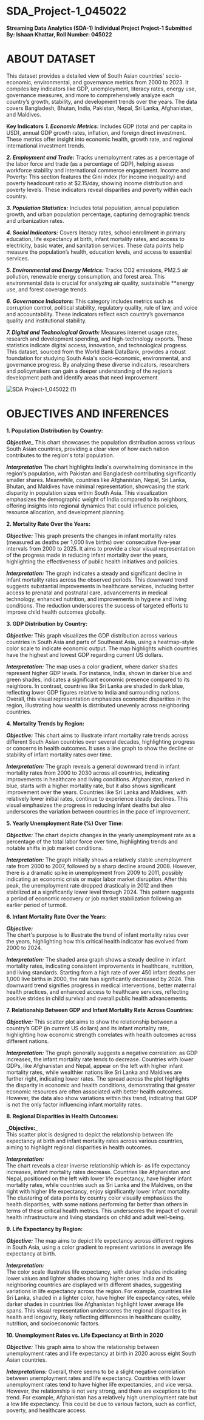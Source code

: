 # SDA_Project-1_045022

**Streaming Data Analytics (SDA-1) Individual Project Project-1
 Submitted By: Ishaan Khattar, Roll Number: 045022**
 
# **ABOUT DATASET**
This dataset provides a detailed view of South Asian countries' socio-economic, environmental, and governance metrics from 2000 to 2023. It compiles key indicators like GDP, unemployment, literacy rates, energy use, governance measures, and more to comprehensively analyze each country’s growth, stability, and development trends over the years. The data covers Bangladesh, Bhutan, India, Pakistan, Nepal, Sri Lanka, Afghanistan, and Maldives.

**Key Indicators** 
**_1. Economic Metrics:_** Includes GDP (total and per capita in USD), annual GDP growth rates, inflation, and foreign direct investment. These metrics offer insight into economic health, growth rate, and regional international investment trends.

**_2. Employment and Trade_:** Tracks unemployment rates as a percentage of the labor force and trade (as a percentage of GDP), helping assess workforce stability and international commerce engagement.
Income and Poverty: This section features the Gini index (for income inequality) and poverty headcount ratio at $2.15/day, showing income distribution and poverty levels. These indicators reveal disparities and poverty within each country.

**_3. Population Statistics:_** Includes total population, annual population growth, and urban population percentage, capturing demographic trends and urbanization rates.

**_4. Social Indicators:_** Covers literacy rates, school enrollment in primary education, life expectancy at birth, infant mortality rates, and access to electricity, basic water, and sanitation services. These data points help measure the population’s health, education levels, and access to essential services.

**_5. Environmental and Energy Metrics:_** Tracks CO2 emissions, PM2.5 air pollution, renewable energy consumption, and forest area. This environmental data is crucial for analyzing air quality, sustainable **energy use, and forest coverage trends.

**_6. Governance Indicators_:** This category includes metrics such as corruption control, political stability, regulatory quality, rule of law, and voice and accountability. These indicators reflect each country’s governance quality and institutional stability.

**_7. Digital and Technological Growth:_** Measures internet usage rates, research and development spending, and high-technology exports. These statistics indicate digital access, innovation, and technological progress.
This dataset, sourced from the World Bank DataBank, provides a robust foundation for studying South Asia's socio-economic, environmental, and governance progress. By analyzing these diverse indicators, researchers and policymakers can gain a deeper understanding of the region’s development path and identify areas that need improvement.

![SDA Project-1_045022 (1)](https://github.com/user-attachments/assets/66bd8124-29ca-4e84-a5f6-35796c06f1b9)


# OBJECTIVES AND INFERENCES

**1.	Population Distribution by Country:**

**_Objective_**_
This chart showcases the population distribution across various South Asian countries, providing a clear view of how each nation contributes to the region's total population.

**_Interpretation_**
The chart highlights India's overwhelming dominance in the region's population, with Pakistan and Bangladesh contributing significantly smaller shares. Meanwhile, countries like Afghanistan, Nepal, Sri Lanka, Bhutan, and Maldives have minimal representation, showcasing the stark disparity in population sizes within South Asia. This visualization emphasizes the demographic weight of India compared to its neighbors, offering insights into regional dynamics that could influence policies, resource allocation, and development planning.


**2.	Mortality Rate Over the Years:**

 **_Objective:_** 
This graph presents the changes in infant mortality rates (measured as deaths per 1,000 live births) over consecutive five-year intervals from 2000 to 2025. It aims to provide a clear visual representation of the progress made in reducing infant mortality over the years, highlighting the effectiveness of public health initiatives and policies.  

**_Interpretation:_**
The graph indicates a steady and significant decline in infant mortality rates across the observed periods. This downward trend suggests substantial improvements in healthcare services, including better access to prenatal and postnatal care, advancements in medical technology, enhanced nutrition, and improvements in hygiene and living conditions. The reduction underscores the success of targeted efforts to improve child health outcomes globally.


**3.	GDP Distribution by Country:**
 
**_Objective:_**
This graph visualizes the GDP distribution across various countries in South Asia and parts of Southeast Asia, using a heatmap-style color scale to indicate economic output. The map highlights which countries have the highest and lowest GDP regarding current US dollars.

**_Interpretation:_**
The map uses a color gradient, where darker shades represent higher GDP levels. For instance, India, shown in darker blue and green shades, indicates a significant economic presence compared to its neighbors. In contrast, countries like Sri Lanka are shaded in dark blue, reflecting lower GDP figures relative to India and surrounding nations. Overall, this visual representation emphasizes economic disparities in the region, illustrating how wealth is distributed unevenly across neighboring countries.

**4.	Mortality Trends by Region:**

**_Objective:_** 
This chart aims to illustrate infant mortality rate trends across different South Asian countries over several decades, highlighting progress or concerns in health outcomes. It uses a line graph to show the decline or stability of infant mortality rates over time.

**_Interpretation:_**
The graph reveals a general downward trend in infant mortality rates from 2000 to 2030 across all countries, indicating improvements in healthcare and living conditions. Afghanistan, marked in blue, starts with a higher mortality rate, but it also shows significant improvement over the years. Countries like Sri Lanka and Maldives, with relatively lower initial rates, continue to experience steady declines. This visual emphasizes the progress in reducing infant deaths but also underscores the variation between countries in the pace of improvement.

**5.	Yearly Unemployment Rate (%) Over Time**:

**_Objective:_**
The chart depicts changes in the yearly unemployment rate as a percentage of the total labor force over time, highlighting trends and notable shifts in job market conditions.

**_Interpretation:_** 
The graph initially shows a relatively stable unemployment rate from 2000 to 2007, followed by a sharp decline around 2008. However, there is a dramatic spike in unemployment from 2009 to 2011, possibly indicating an economic crisis or major labor market disruption. After this peak, the unemployment rate dropped drastically in 2012 and then stabilized at a significantly lower level through 2024. This pattern suggests a period of economic recovery or job market stabilization following an earlier period of turmoil.


**6.	Infant Mortality Rate Over the Years:**

**_Objective:_**  
The chart's purpose is to illustrate the trend of infant mortality rates over the years, highlighting how this critical health indicator has evolved from 2000 to 2024.

**_Interpretation:_**
The shaded area graph shows a steady decline in infant mortality rates, indicating consistent improvements in healthcare, nutrition, and living standards. Starting from a high rate of over 450 infant deaths per 1,000 live births in 2000, the rate has significantly decreased by 2024. This downward trend signifies progress in medical interventions, better maternal health practices, and enhanced access to healthcare services, reflecting positive strides in child survival and overall public health advancements.

**7.	Relationship Between GDP and Infant Mortality Rate Across Countries:**

**_Objective:_**
This scatter plot aims to show the relationship between a country’s GDP (in current US dollars) and its infant mortality rate, highlighting how economic strength correlates with health outcomes across different nations.

**_Interpretation:_**
The graph generally suggests a negative correlation: as GDP increases, the infant mortality rate tends to decrease. Countries with lower GDPs, like Afghanistan and Nepal, appear on the left with higher infant mortality rates, while wealthier nations like Sri Lanka and Maldives are further right, indicating lower rates. The spread across the plot highlights the disparity in economic and health conditions, demonstrating that greater economic resources are often associated with better health outcomes. However, the data also show variations within this trend, indicating that GDP is not the only factor influencing infant mortality rates.


**8.	Regional Disparities in Health Outcomes:**

**_Objective:**_   
This scatter plot is designed to depict the relationship between life expectancy at birth and infant mortality rates across various countries, aiming to highlight regional disparities in health outcomes.

**_Interpretation:_**   
The chart reveals a clear inverse relationship which is- as life expectancy increases, infant mortality rates decrease. Countries like Afghanistan and Nepal, positioned on the left with lower life expectancy, have higher infant mortality rates, while countries such as Sri Lanka and the Maldives, on the right with higher life expectancy, enjoy significantly lower infant mortality. The clustering of data points by country color visually emphasizes the health disparities, with some nations performing far better than others in terms of these critical health metrics. This underscores the impact of overall health infrastructure and living standards on child and adult well-being.

**9.	 Life Expectancy by Region:**

**_Objective:_** 
The map aims to depict life expectancy across different regions in South Asia, using a color gradient to represent variations in average life expectancy at birth.

**_Interpretation:_**  
The color scale illustrates life expectancy, with darker shades indicating lower values and lighter shades showing higher ones. India and its neighboring countries are displayed with different shades, suggesting variations in life expectancy across the region. For example, countries like Sri Lanka, shaded in a lighter color, have higher life expectancy rates, while darker shades in countries like Afghanistan highlight lower average life spans. This visual representation underscores the regional disparities in health and longevity, likely reflecting differences in healthcare quality, nutrition, and socioeconomic factors.

**10.	Unemployment Rates vs. Life Expectancy at Birth in 2020**

**_Objective:_**
This graph aims to show the relationship between unemployment rates and life expectancy at birth in 2020 across eight South Asian countries.

**_Interpretations:_**
Overall, there seems to be a slight negative correlation between unemployment rates and life expectancy. Countries with lower unemployment rates tend to have higher life expectancies, and vice versa. However, the relationship is not very strong, and there are exceptions to the trend. For example, Afghanistan has a relatively high unemployment rate but a low life expectancy. This could be due to various factors, such as conflict, poverty, and healthcare access.

